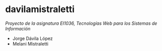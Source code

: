 # davilamistraletti
_Proyecto de la asignatura EI1036, Tecnologías Web para los Sistemas de Información_
* Jorge Dávila López
* Melani Mistraletti
